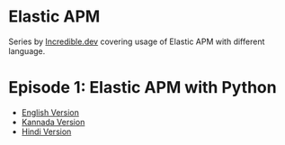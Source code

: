 # Elastic APM

Series by [Incredible.dev](https://incredible.dev) covering usage of Elastic APM with different language.

# Episode 1: Elastic APM with Python
* [English Version](https://youtu.be/wVaVgkpZA7A0)
* [Kannada Version](https://youtu.be/fxHoUYXdvOI)
* [Hindi Version](https://youtu.be/Zw7p2DCbTWUI)

